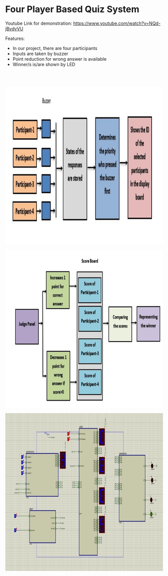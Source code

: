 # Four Player Based Quiz System <br>

Youtube Link for demonstration: https://www.youtube.com/watch?v=NQd-jBvdyVU

Features: <br>
<ul>
  <li> In our project, there are four participants </li> 
  <li> Inputs are taken by buzzer </li>
  <li> Point reduction for wrong answer is available </li> 
  <li> Winner/s is/are shown by LED </li> <br>
  </ul>
<br>

<img
  src="workflow.jpg"
  alt="Alt text"
  title="EVM"
  style="display: inline-block; margin: 0 auto; max-width: 500px; height:500px">


  <img
  src="scoreboard.jpg"
  alt="Alt text"
  title="EVM"
  style="display: inline-block; margin: 0 auto; max-width: 500px; height:500px">


  <img
  src="ckt.jpg"
  alt="Alt text"
  title="EVM"
  style="display: inline-block; margin: 0 auto; max-width: 500px; height:500px">
  
